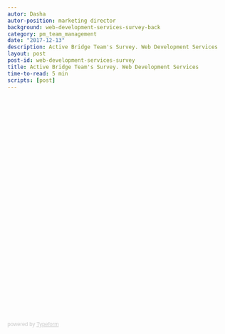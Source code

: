 ```yaml
---
autor: Dasha
autor-position: marketing director
background: web-development-services-survey-back
category: pm_team_management
date: "2017-12-13"
description: Active Bridge Team's Survey. Web Development Services
layout: post
post-id: web-development-services-survey
title: Active Bridge Team's Survey. Web Development Services
time-to-read: 5 min
scripts: [post]
---
```


<div class="typeform-widget" data-url="https://dasha44.typeform.com/to/egpbGU" style="width: 100%; height: 500px;" > </div> <script> (function() { var qs,js,q,s,d=document, gi=d.getElementById, ce=d.createElement, gt=d.getElementsByTagName, id="typef_orm", b="https://embed.typeform.com/"; if(!gi.call(d,id)) { js=ce.call(d,"script"); js.id=id; js.src=b+"embed.js"; q=gt.call(d,"script")[0]; q.parentNode.insertBefore(js,q) } })() </script> <div style="font-family: Sans-Serif;font-size: 12px;color: #999;opacity: 0.5; padding-top: 5px;" > powered by <a href="https://www.typeform.com//?utm_campaign=egpbGU&amp;utm_source=typeform.com-11458523-Basic&amp;utm_medium=typeform&amp;utm_content=typeform-embedded-poweredbytypeform&amp;utm_term=EN" style="color: #999" target="_blank">Typeform</a> </div>
